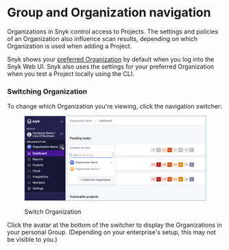 # Group and Organization navigation

Organizations in Snyk control access to Projects. The settings and policies of an Organization also influence scan results, depending on which Organization is used when adding a Project.

Snyk shows your [preferred Organization](https://docs.snyk.io/features/user-and-group-management/managing-groups-and-organizations/manage-snyk-organizations#setting-your-preferred-organization) by default when you log into the Snyk Web UI. Snyk also uses the settings for your preferred Organization when you test a Project locally using the CLI.

### Switching Organization

To change which Organization you're viewing, click the navigation switcher:

<figure><img src="../../.gitbook/assets/snyk-org-switcher.png" alt="Switch Organization"><figcaption><p>Switch Organization</p></figcaption></figure>

Click the avatar at the bottom of the switcher to display the Organizations in your personal Group. (Depending on your enterprise's setup, this may not be visible to you.)
